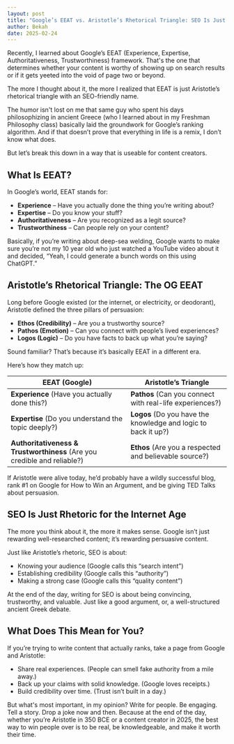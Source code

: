 ```yaml
---
layout: post
title: "Google’s EEAT vs. Aristotle’s Rhetorical Triangle: SEO Is Just Ancient Rhetoric in Disguise"
author: Bekah
date: 2025-02-24
---
```

Recently, I learned about Google’s EEAT (Experience, Expertise, Authoritativeness, Trustworthiness) framework. That's the one that determines whether your content is worthy of showing up on search results or if it gets yeeted into the void of page two or beyond.

The more I thought about it, the more I realized that EEAT is just Aristotle’s rhetorical triangle with an SEO-friendly name.

The humor isn't lost on me that same guy who spent his days philosophizing in ancient Greece (who I learned about in my Freshman Philosophy class) basically laid the groundwork for Google’s ranking algorithm. And if that doesn’t prove that everything in life is a remix, I don’t know what does.

But let’s break this down in a way that is useable for content creators.

## What Is EEAT?
In Google’s world, EEAT stands for:
- **Experience** – Have you actually done the thing you’re writing about?
- **Expertise** – Do you know your stuff?
- **Authoritativeness** – Are you recognized as a legit source?
- **Trustworthiness** – Can people rely on your content?

Basically, if you’re writing about deep-sea welding, Google wants to make sure you’re not my 10 year old who just watched a YouTube video about it and decided, “Yeah, I could generate a bunch words on this using ChatGPT.”

## Aristotle’s Rhetorical Triangle: The OG EEAT

Long before Google existed (or the internet, or electricity, or deodorant), Aristotle defined the three pillars of persuasion:
- **Ethos (Credibility)** – Are you a trustworthy source?
- **Pathos (Emotion)** – Can you connect with people’s lived experiences?
- **Logos (Logic)** – Do you have facts to back up what you’re saying?

Sound familiar? That’s because it’s basically EEAT in a different era.

Here’s how they match up:

| **EEAT (Google)**                          | **Aristotle’s Triangle**                              |
|-----------------------------------------------|------------------------------------------------------|
| **Experience** (Have you actually done this?) | **Pathos** (Can you connect with real-life experiences?) |
| **Expertise** (Do you understand the topic deeply?) | **Logos** (Do you have the knowledge and logic to back it up?) |
| **Authoritativeness & Trustworthiness** (Are you credible and reliable?) | **Ethos** (Are you a respected and believable source?) |

If Aristotle were alive today, he’d probably have a wildly successful blog, rank #1 on Google for How to Win an Argument, and be giving TED Talks about persuasion.

## SEO Is Just Rhetoric for the Internet Age

The more you think about it, the more it makes sense. Google isn’t just rewarding well-researched content; it’s rewarding persuasive content.

Just like Aristotle’s rhetoric, SEO is about:
- Knowing your audience (Google calls this “search intent”)
- Establishing credibility (Google calls this “authority”)
- Making a strong case (Google calls this “quality content”)

At the end of the day, writing for SEO is about being convincing, trustworthy, and valuable. Just like a good argument, or, a well-structured ancient Greek debate.

## What Does This Mean for You?

If you’re trying to write content that actually ranks, take a page from Google and Aristotle:
- Share real experiences. (People can smell fake authority from a mile away.)
- Back up your claims with solid knowledge. (Google loves receipts.)
- Build credibility over time. (Trust isn’t built in a day.)

But what's most important, in my opinion? Write for people. Be engaging. Tell a story. Drop a joke now and then. Because at the end of the day, whether you’re Aristotle in 350 BCE or a content creator in 2025, the best way to win people over is to be real, be knowledgeable, and make it worth their time.
